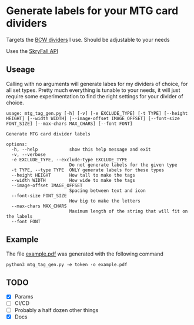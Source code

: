 # Generate labels for your MTG card dividers

Targets the [BCW dividers](https://www.amazon.com/BCW-Brand-Trading-Divider-Cards/dp/B09JWZTTYD/) I use. Should be adjustable to your needs

Uses the [SkryFall API](https://scryfall.com/docs/api)

## Useage
Calling with no arguments will generate labes for my dividers of choice, for all set types. Pretty much everything is tunable to your needs, it will just require some experimentation to find the right settings for your divider of choice.

```
usage: mtg_tag_gen.py [-h] [-v] [-e EXCLUDE_TYPE] [-t TYPE] [--height HEIGHT] [--width WIDTH] [--image-offset IMAGE_OFFSET] [--font-size FONT_SIZE] [--max-chars MAX_CHARS] [--font FONT]

Generate MTG card divider labels

options:
  -h, --help            show this help message and exit
  -v, --verbose
  -e EXCLUDE_TYPE, --exclude-type EXCLUDE_TYPE
                        Do not generate labels for the given type
  -t TYPE, --type TYPE  ONLY generate labels for these types
  --height HEIGHT       How tall to make the tags
  --width WIDTH         How wide to make the tags
  --image-offset IMAGE_OFFSET
                        Spacing between text and icon
  --font-size FONT_SIZE
                        How big to make the letters
  --max-chars MAX_CHARS
                        Maximum length of the string that will fit on the labels
  --font FONT
  ```
## Example
The file [example.pdf](./example.pdf) was generated with the following command

```shell
python3 mtg_tag_gen.py -e token -o example.pdf
```

## TODO
- [x] Params
- [ ] CI/CD
- [ ] Probably a half dozen other things
- [x] Docs